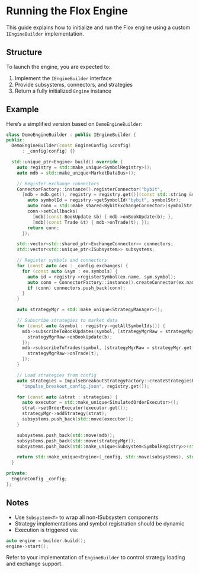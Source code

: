 # Running the Flox Engine

This guide explains how to initialize and run the Flox engine using a custom `IEngineBuilder` implementation.

## Structure

To launch the engine, you are expected to:

1. Implement the `IEngineBuilder` interface
2. Provide subsystems, connectors, and strategies
3. Return a fully initialized `Engine` instance

## Example

Here’s a simplified version based on `DemoEngineBuilder`:

```cpp
class DemoEngineBuilder : public IEngineBuilder {
public:
  DemoEngineBuilder(const EngineConfig &config)
      : _config(config) {}

  std::unique_ptr<Engine> build() override {
    auto registry = std::make_unique<SymbolRegistry>();
    auto mdb = std::make_unique<MarketDataBus>();

    // Register exchange connectors
    ConnectorFactory::instance().registerConnector("bybit",
      [mdb = mdb.get(), registry = registry.get()](const std::string &symbolStr) {
        auto symbolId = registry->getSymbolId("bybit", symbolStr);
        auto conn = std::make_shared<BybitExchangeConnector>(symbolStr, *symbolId);
        conn->setCallbacks(
          [mdb](const BookUpdate &b) { mdb->onBookUpdate(b); },
          [mdb](const Trade &t) { mdb->onTrade(t); });
        return conn;
      });

    std::vector<std::shared_ptr<ExchangeConnector>> connectors;
    std::vector<std::unique_ptr<ISubsystem>> subsystems;

    // Register symbols and connectors
    for (const auto &ex : _config.exchanges) {
      for (const auto &sym : ex.symbols) {
        auto id = registry->registerSymbol(ex.name, sym.symbol);
        auto conn = ConnectorFactory::instance().createConnector(ex.name, sym.symbol);
        if (conn) connectors.push_back(conn);
      }
    }

    auto strategyMgr = std::make_unique<StrategyManager>();

    // Subscribe strategies to market data
    for (const auto &symbol : registry->getAllSymbolIds()) {
      mdb->subscribeToBookUpdates(symbol, [strategyMgrRaw = strategyMgr.get()](const BookUpdate &b) {
        strategyMgrRaw->onBookUpdate(b);
      });
      mdb->subscribeToTrades(symbol, [strategyMgrRaw = strategyMgr.get()](const Trade &t) {
        strategyMgrRaw->onTrade(t);
      });
    }

    // Load strategies from config
    auto strategies = ImpulseBreakoutStrategyFactory::createStrategiesFromFile(
      "impulse_breakout_config.json", registry.get());

    for (const auto &strat : strategies) {
      auto executor = std::make_unique<SimulatedOrderExecutor>();
      strat->setOrderExecutor(executor.get());
      strategyMgr->addStrategy(strat);
      subsystems.push_back(std::move(executor));
    }

    subsystems.push_back(std::move(mdb));
    subsystems.push_back(std::move(strategyMgr));
    subsystems.push_back(std::make_unique<Subsystem<SymbolRegistry>>(std::move(registry)));

    return std::make_unique<Engine>(_config, std::move(subsystems), std::move(connectors));
  }

private:
  EngineConfig _config;
};
```

## Notes

- Use `Subsystem<T>` to wrap all non-ISubsystem components
- Strategy implementations and symbol registration should be dynamic
- Execution is triggered via:

```cpp
auto engine = builder.build();
engine->start();
```

Refer to your implementation of `EngineBuilder` to control strategy loading and exchange support.